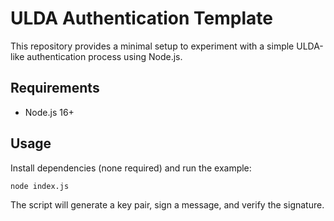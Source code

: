 # ULDA Authentication Template

This repository provides a minimal setup to experiment with a simple ULDA-like authentication process using Node.js.

## Requirements
- Node.js 16+

## Usage
Install dependencies (none required) and run the example:
```bash
node index.js
```

The script will generate a key pair, sign a message, and verify the signature.
